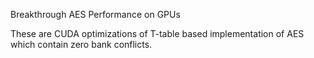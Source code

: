 Breakthrough AES Performance on GPUs

These are CUDA optimizations of T-table based implementation of AES which contain zero bank conflicts.
